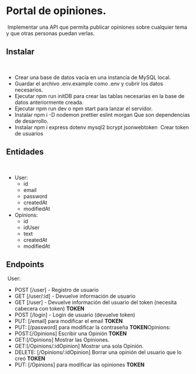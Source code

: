# Portal de opiniones.

​
Implementar una API que permita publicar opiniones sobre cualquier tema y que otras
personas puedan verlas.
​

## Instalar

​

-   Crear una base de datos vacía en una instancia de MySQL local.
    ​
-   Guardar el archivo .env.example como .env y cubrir los datos necesarios.
    ​
-   Ejecutar npm run initDB para crear las tablas necesarias en la base de datos anteriormente creada.
    ​
-   Ejecutar npm run dev o npm start para lanzar el servidor.
    ​
-   Instalar npm i -D nodemon prettier eslint morgan Que son dependencias de desarrollo.
    ​
-   Instalar npm i express dotenv mysql2 bcrypt jsonwebtoken
    ​
    Crear token de usuarios
    ​

## Entidades

​

-   User:
    -   id
    -   email
    -   password
    -   createdAt
    -   modifiedAt
        ​
-   Opinions:
    -   id
    -   idUser
    -   text
    -   createdAt
    -   modifiedAt

## Endpoints

​
User:​

-   POST [/user] - Registro de usuario
    ​
-   GET [/user/:id] - Devuelve información de usuario
    ​
-   GET [/user] - Devuelve información del usuario del token (necesita cabecera con token) **TOKEN**
    ​
-   POST [/login] - Login de usuario (devuelve token)
    ​
-   PUT: [/email] para modificar el email **TOKEN**
    ​
-   PUT: [/password] para modificar la contraseña **TOKEN**
    ​
    Opinions:
    ​
-   POST:[/Opinions] Escribir una Opinión **TOKEN**
    ​
-   GET:[/Opinions] Mostrar las Opiniones.
    ​
-   GET:[/Opinions/:idOpinion] Mostrar una sola Opinión.
    ​
-   DELETE: [/Opinions/:idOpinion] Borrar una opinión del usuario que lo creó **TOKEN**
    ​
-   PUT: [/Opinions] para modificar las opiniones **TOKEN**
